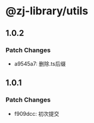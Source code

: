 # @zj-library/utils

## 1.0.2

### Patch Changes

-   a9545a7: 删除.ts后缀

## 1.0.1

### Patch Changes

-   f909dcc: 初次提交
